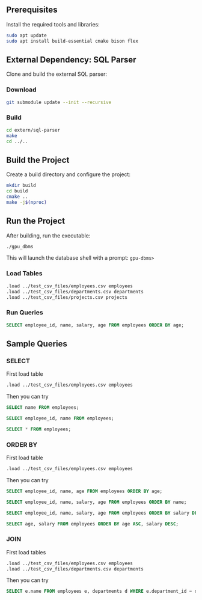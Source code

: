 ## Prerequisites

Install the required tools and libraries:

```bash
sudo apt update
sudo apt install build-essential cmake bison flex
```

## External Dependency: SQL Parser

Clone and build the external SQL parser:

### Download

```bash
git submodule update --init --recursive
```

### Build

```bash
cd extern/sql-parser
make
cd ../..
```

## Build the Project

Create a build directory and configure the project:

```bash
mkdir build
cd build
cmake ..
make -j$(nproc)
```

## Run the Project

After building, run the executable:

```bash
./gpu_dbms
```

This will launch the database shell with a prompt: `gpu-dbms> `

### Load Tables

```bash
.load ../test_csv_files/employees.csv employees
.load ../test_csv_files/departments.csv departments
.load ../test_csv_files/projects.csv projects
```

### Run Queries

```sql
SELECT employee_id, name, salary, age FROM employees ORDER BY age;
```

## Sample Queries
### SELECT

First load table

```bash
.load ../test_csv_files/employees.csv employees
```

Then you can try

```sql
SELECT name FROM employees;

SELECT employee_id, name FROM employees;

SELECT * FROM employees;
```

### ORDER BY

First load table

```bash
.load ../test_csv_files/employees.csv employees
```

Then you can try

```sql
SELECT employee_id, name, age FROM employees ORDER BY age;

SELECT employee_id, name, salary, age FROM employees ORDER BY name;

SELECT employee_id, name, salary, age FROM employees ORDER BY salary DESC;

SELECT age, salary FROM employees ORDER BY age ASC, salary DESC;
```

### JOIN

First load tables
```bash
.load ../test_csv_files/employees.csv employees
.load ../test_csv_files/departments.csv departments
```

Then you can try

```sql
SELECT e.name FROM employees e, departments d WHERE e.department_id = d.department_id;
```